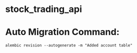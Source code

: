# stock_trading_api
 
# Auto Migration Command: 
`alembic revision --autogenerate -m "Added account table"`